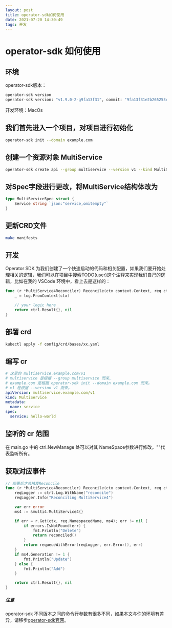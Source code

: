 ```yaml
---
layout: post
title: operator-sdk如何使用
date: 2021-07-20 14:30:49
tags: 开发
---
```


# operator-sdk 如何使用

<!-- more -->

## 环境

operator-sdk版本：

```sh
operator-sdk version
operator-sdk version: "v1.9.0-2-g9fa13f31", commit: "9fa13f31e2b265253c105315ee12cc439e7b4174", kubernetes version: "v1.20.2", go version: "go1.16.2", GOOS: "darwin", GOARCH: "arm64"
```

开发环境：MacOs

## 我们首先进入一个项目，对项目进行初始化

```sh
operator-sdk init --domain example.com
```

## 创建一个资源对象 MultiService

```sh
operator-sdk create api --group multiservice --version v1 --kind MultiService --resource=true --controller=true --namespaced=true
```

## 对Spec字段进行更改，将MultiService结构体改为

```go
type MultiServiceSpec struct {
    Service string `json:"service,omitempty"`
}
```

## 更新CRD文件

```sh
make manifests
```

## 开发

Operator SDK 为我们创建了一个快速启动的代码和相关配置，如果我们要开始处理相关的逻辑，我们可以在项目中搜索TODO(user)这个注释来实现我们自己的逻辑，比如在我的 VSCode 环境中，看上去是这样的：
```go
func (r *MultiService4Reconciler) Reconcile(ctx context.Context, req ctrl.Request) (ctrl.Result, error) {
    _ = log.FromContext(ctx)

    // your logic here
    return ctrl.Result{}, nil
}
```

## 部署 crd

```sh
kubectl apply -f config/crd/bases/xx.yaml
```

## 编写 cr

```yaml
# 这里的 multiservice.example.com/v1
# multiservice 是根据 --group multiservice 而来,
# example.com 是根据 operator-sdk init --domain example.com 而来。
# v1 是根据 --version v1 而来。
apiVersion: multiservice.example.com/v1
kind: MultiService
metadata:
  name: service
spec:
  service: hello-world
```

## 监听的 cr 范围

在 main.go 中的 ctrl.NewManage 处可以对其 NameSpace参数进行修改。""代表监听所有。

## 获取对应事件

```go
// 部署后才会触发Reconcile
func (r *MultiService4Reconciler) Reconcile(ctx context.Context, req ctrl.Request) (ctrl.Result, error) {
	reqLogger := ctrl.Log.WithName("reconcile")
    reqLogger.Info("Reconciling MultiService4")

	var err error
	ms4 := &multi4.MultiService4{}

	if err = r.Get(ctx, req.NamespacedName, ms4); err != nil {
		if errors.IsNotFound(err) {
			fmt.Println("Delete")
			return reconciled()
		}
		return requeueWithError(reqLogger, err.Error(), err)
	}
	if ms4.Generation != 1 {
		fmt.Println("Update")
	} else {
		fmt.Println("Add")
	}

	return ctrl.Result{}, nil
}
```

##### 注意

operator-sdk 不同版本之间的命令行参数有很多不同，如果本文与你的环境有差异，请移步[operator-sdk官网](https://sdk.operatorframework.io/)。